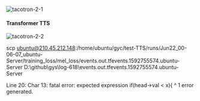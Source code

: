 



![tacotron-2-1](D:\github\eating\深度学习\阅读论文\精读\pic\tacotron-2-1.jpg)

#### Transformer TTS



![tacotron-2-2](D:\github\eating\深度学习\阅读论文\精读\pic\tacotron-2-2.jpg)



scp ubuntu@210.45.212.148:/home/ubuntu/gyc/test-TTS/runs/Jun22_00-06-07_ubuntu-Server/training_loss/mel_loss/events.out.tfevents.1592755574.ubuntu-Server D:\github\gys\log-618\events.out.tfevents.1592755574.ubuntu-Server







Line 20: Char 13: fatal error: expected expression
            if(head->val < x){
            ^
1 error generated.